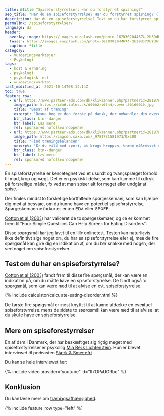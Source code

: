 ```yaml
---
title: &title "Spiseforstyrrelser: Har du forstyrret spisning?"
seo_title: "Har du en spiseforstyrrelse? Har du forstyrret spisning? (Test)"
description: Har du en spiseforstyrrelse? Test om du har forstyrret spisning i dette spørgeskema, som er baseret på videnskabelige studier af spiseforstyrrelser.
permalink: /spiseforstyrrelser/
language: da
header:
  overlay_image: https://images.unsplash.com/photo-1620302044674-2b39db73b8db?ixid=MnwxMjA3fDB8MHxwaG90by1wYWdlfHx8fGVufDB8fHx8&ixlib=rb-1.2.1&auto=format&fit=crop&h=630&w=1200&q=60
  teaser: https://images.unsplash.com/photo-1620302044674-2b39db73b8db?ixid=MnwxMjA3fDB8MHxwaG90by1wYWdlfHx8fGVufDB8fHx8&ixlib=rb-1.2.1&auto=format&fit=crop&h=300&w=400&q=10
  caption: *title
category:
  - Vurderingsværktøjer
  - Psykologi
tags:
  - kost & ernæring
  - psykologi
  - psykologisk test
  - vurderingsværktøj
last_modified_at: 2021-10-14T08:14:14Z
toc: true
feature_row:
  - url: https://www.partner-ads.com/dk/klikbanner.php?partnerid=28187&bannerid=57950&htmlurl=https://www.saxo.com/dk/besat-af-traening_mia-beck-lichtenstein_haeftet_9788777068515
    image_path: https://cdn6.tales.dk/00002/10544/cover.20160910.jpg
    title: "Besat af træning"
    excerpt: "Denne bog er den første på dansk, der omhandler den overdrevne og ekstreme træningsiver, som i nogle tilfælde kan udvikle sig til en negativ afhængighedstilstand. Bogen er skrevet af Mia Beck Lichtenstein."
    btn_class: btn--danger
    btn_label: Læs mere
    rel: sponsored nofollow noopener
  - url: https://www.partner-ads.com/dk/klikbanner.php?partnerid=28187&bannerid=43264&htmlurl=https://www.saxo.com/dk/find-traeningsbalancen_mia-beck-lichtenstein_epub_9788771581973
    image_path: https://imgcdn.saxo.com/_9788771581973/0x500
    title: "Find træningsbalancen"
    excerpt: "Er du vild med sport, at bruge kroppen, træne målrettet og konkurrere? Giver motion og idræt dig glæde og energi? Men sker det også at træningen styrer dit liv? Eller at du træner , selvom du har smerter og ved, at du burde lade være?"
    btn_class: btn--danger
    btn_label: Læs mere
    rel: sponsored nofollow noopener
---
```


En spiseforstyrrelse er kendetegnet ved et usundt og tvangspræget forhold til mad, krop og vægt. Det er en psykisk lidelse, som kan komme til udtryk på forskellige måder, fx ved at man spiser alt for meget eller undgår at spise.

Der findes mindst to forskellige kortfattede spørgeskemaer, som kan hjælpe dig med at besvare, om du kunne have en potentiel spiseforstyrrelse. Spørgeskemaerne forkortes enten EDA eller SPOFF.

[Cotton et al (2003)](https://www.ncbi.nlm.nih.gov/pmc/articles/PMC1494802/) har valideret de to spørgeskemaer, og de er kommet frem til <q>Four Simple Questions Can Help Screen for Eating Disorders</q>.

Disse spørgsmål har jeg lavet til en lille onlinetest. Testen kan naturligvis ikke definitivt sige noget om, du har en spiseforstyrrelse eller ej, men de fire spørgsmål kan give dig en indikation af, om du bør snakke med nogen, der ved noget om spiseforstyrrelser.

## Test om du har en spiseforstyrrelse?

[Cotton et al (2003)](https://www.ncbi.nlm.nih.gov/pmc/articles/PMC1494802/) fandt frem til disse fire spørgsmål, der kan være en indikation på, om du måtte have en spiseforstyrrelse. De fandt også to spørgsmål, som kan være med til at afvise en evt. spiseforstyrrelse.

{% include calculator/calculate-eating-disorder.html %}

De første fire spørgsmål er mest knyttet til at kunne afdække en eventuel spiseforstyrrelse, mens de sidste to spørgsmål kan være med til at afvise, at du skulle have en spiseforstyrrelse.

## Mere om spiseforestyrrelser

En af dem i Danmark, der har beskæftiget sig rigtig meget med spiseforstyrrelser er psykolog [Mia Beck Lichtenstein](https://www.mialic.dk). Hun er blevet interviewet til podcasten [Stærk & Smertefri](https://maxer.dk/staerk-smertefri/spiseforstyrrelser).

Du kan se hele interviewet her:

{% include video provider="youtube" id="lI7OPaUGRbc" %}

## Konklusion

Du kan læse mere om [træningsafhængighed](/traeningsafhaengighed/).

{% include feature_row type="left" %}
